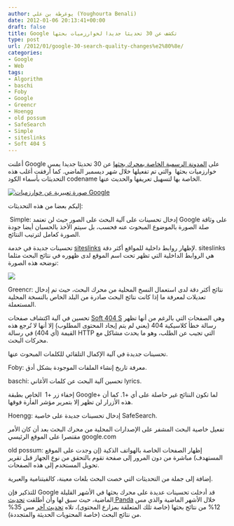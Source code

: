 ```yaml
---
author: يوغرطة بن علي (Youghourta Benali)
date: 2012-01-06 20:13:41+00:00
draft: false
title: Google تكشف عن 30 تحديثا جديدا لخوارزميات بحثها
type: post
url: /2012/01/google-30-search-quality-changes%e2%80%8e/
categories:
- Google
- Web
tags:
- Algorithm
- baschi
- Foby
- Google
- Greencr
- Hoengg
- old possum
- SafeSearch
- Simple
- siteslinks
- Soft 404 S
---
```


أعلنت Google على [المدونة الرسمية الخاصة بمحرك بحثها](http://insidesearch.blogspot.com/2012/01/30-search-quality-highlights-with.html) عن 30 تحديثا جديدا يمس خوارزميات بحثها  والتي تم تفعيلها خلال شهر ديسمبر الماضي. كما أرفقت أغلب هذه التحديثات بأسماء الكود codename الخاصة بها لتسهيل تعريفها والحديث عنها.




[![صورة تعبيرية عن خوارزميات Google](http://www.it-scoop.com/wp-content/uploads/2012/01/Google-Algorithm.png)
](http://www.it-scoop.com/wp-content/uploads/2012/01/Google-Algorithm.png)




إليكم بعضا من هذه التحديثات:




 Simple: إدخال تحسينات على آلية البحث على الصور حيث لن تعتمد Google على وثاقة صلة الصورة بالموضوع المبحوث عنه فحسب، بل سيتم الأخذ بالحسبان أيضا جودة الصورة كعامل لترتيب النتائج.




تحسينات جديدة في خدمة [siteslinks](http://www.google.com/support/webmasters/bin/answer.py?answer=47334) لإظهار روابط داخلية للمواقع أكثر دقة. siteslinks هي الروابط الداخلية التي تظهر تحت اسم الموقع لدى ظهوره في نتائج البحث مثلما توضحه هذه الصورة:




[![](http://www.it-scoop.com/wp-content/uploads/2012/01/it-scoop_Sitelinks.png)
](http://www.it-scoop.com/wp-content/uploads/2012/01/it-scoop_Sitelinks.png)




Greencr: نتائج أكثر دقة لدى استعمال النسخ المحلية من محرك البحث، حيث تم إدخال تعديلات لمعرفة ما إذا كانت نتائج البحث صادرة من البلد الخاص بالنسخة المحلية المستعملة.




تحسين في آلية اكتشاف صفحات [Soft 404 S](http://www.google.com/support/webmasters/bin/answer.py?answer=181708) وهي الصفحات التي بالرغم من أنها تظهر رسالة خطأ كلاسيكية 404 (يعني لم يتم إيجاد المحتوى المطلوب) إلا أنها لا تُرجع هذه القيمة (أي 404) في رسالة HTTP التي تجيب عن الطلب، وهو ما يحدث مشاكل مع محركات البحث.




تحسينات جديدة في آلية الإكمال التلقائي للكلمات المبحوث عنها.




Foby: معرفة تاريخ إنشاء الملفات الموجودة بشكل أدق.




baschi: تحسين آلية البحث عن كلمات الأغاني lyrics.




إخفاء زر +1  الخاص بطبقة Google+ لما تكون النتائج غير حاصلة على أي +1. كما أن هذه الأزرار لن تظهر إلا بتمرير مؤشر الفأرة فوقها.




Hoengg: إدخال تحسينات جديدة على خاصية SafeSearch.




تفعيل خاصية البحث المشفر على الإصدارات المحلية من محرك البحث بعد أن كان الأمر مقتصرا على الموقع الرئيسي google.com




old possum: إظهار الصفحات الخاصة بالهواتف الذكية (إن وجدت على الموقع المستهدف) مباشرة من دون المرور إلى صفحة تقوم بالتحقق من نوع الجهاز قبل تقرير تحويل المستخدم إلى هذه الصفحات.




إضافة إلى جملة من التحديثات التي خصت البحث بلغات معينة، كالفيتنامية والعبرية.




للتذكير فإن Google قد أدخلت تحسينات عديدة على محرك بحثها في الأشهر القليلة الماضية، حيث سبق لها وأن أطلقت [تحديث Panda](http://www.it-scoop.com/2010/02/google-%D8%AA%D8%AF%D8%AE%D9%84-%D8%AA%D8%AD%D8%B3%D9%8A%D9%86%D8%A7%D8%AA-%D8%B9%D9%84%D9%89-%D8%AE%D9%88%D8%A7%D8%B1%D8%B2%D9%85%D9%8A%D8%A7%D8%AA-%D8%A8%D8%AD%D8%AB%D9%87%D8%A7-%D8%A7%D9%84%D8%AE/) خلال الأشهر الماضية والذي مس 12% من نتائج بحثها (خاصة تلك المتعلقة بمزارع المحتوى)، تلاه [تحديث آخر](http://www.it-scoop.com/tag/caffeine/) مس 35% من نتائج البحث (خاصة المحتويات الحديثة والمتجددة).
